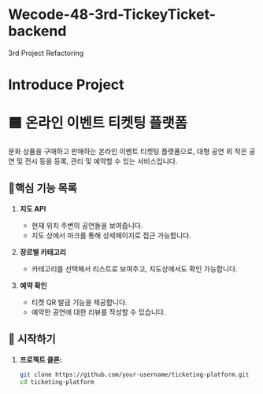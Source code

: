 # Wecode-48-3rd-TickeyTicket-backend

3rd Project Refactoring

# Introduce Project
# 🟦 온라인 이벤트 티켓팅 플랫폼

문화 상품을 구매하고 판매하는 온라인 이벤트 티켓팅 플랫폼으로, 대형 공연 외 작은 공연 및 전시 등을 등록, 관리 및 예약할 수 있는 서비스입니다.

## 📍핵심 기능 목록

1. **지도 API**
   - 현재 위치 주변의 공연들을 보여줍니다.
   - 지도 상에서 마크를 통해 상세페이지로 접근 가능합니다.

2. **장르별 카테고리**
   - 카테고리를 선택해서 리스트로 보여주고, 지도상에서도 확인 가능합니다.

3. **예약 확인**
   - 티켓 QR 발급 기능을 제공합니다.
   - 예약한 공연에 대한 리뷰를 작성할 수 있습니다.

## 🚀 시작하기

1. **프로젝트 클론:**
   ```bash
   git clone https://github.com/your-username/ticketing-platform.git
   cd ticketing-platform
